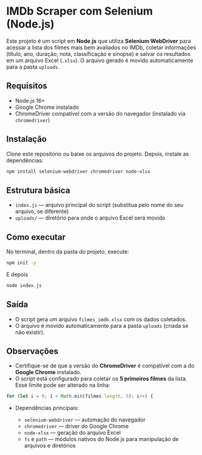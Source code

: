 # IMDb Scraper com Selenium (Node.js)

Este projeto é um script em **Node.js** que utiliza **Selenium WebDriver** para acessar a lista dos filmes mais bem avaliados no IMDb, coletar informações (título, ano, duração, nota, classificação e sinopse) e salvar os resultados em um arquivo Excel (`.xlsx`).
O arquivo gerado é movido automaticamente para a pasta `uploads`.

## Requisitos

* Node.js 16+
* Google Chrome instalado
* ChromeDriver compatível com a versão do navegador (instalado via `chromedriver`)

## Instalação

Clone este repositório ou baixe os arquivos do projeto. Depois, instale as dependências:

```bash
npm install selenium-webdriver chromedriver node-xlsx
```

## Estrutura básica

* `index.js` — arquivo principal do script (substitua pelo nome do seu arquivo, se diferente)
* `uploads/` — diretório para onde o arquivo Excel será movido

## Como executar

No terminal, dentro da pasta do projeto, execute:


```bash
npm init -y
```
E depois 

```bash
node index.js
```

## Saída

* O script gera um arquivo `filmes_imdb.xlsx` com os dados coletados.
* O arquivo é movido automaticamente para a pasta `uploads` (criada se não existir).

## Observações

* Certifique-se de que a versão do **ChromeDriver** é compatível com a do **Google Chrome** instalado.
* O script está configurado para coletar os **5 primeiros filmes** da lista. Esse limite pode ser alterado na linha:

```js
for (let i = 0; i < Math.min(filmes.length, 5); i++) {
```

* Dependências principais:

  * `selenium-webdriver` — automação do navegador
  * `chromedriver` — driver do Google Chrome
  * `node-xlsx` — geração do arquivo Excel
  * `fs` e `path` — módulos nativos do Node.js para manipulação de arquivos e diretórios

